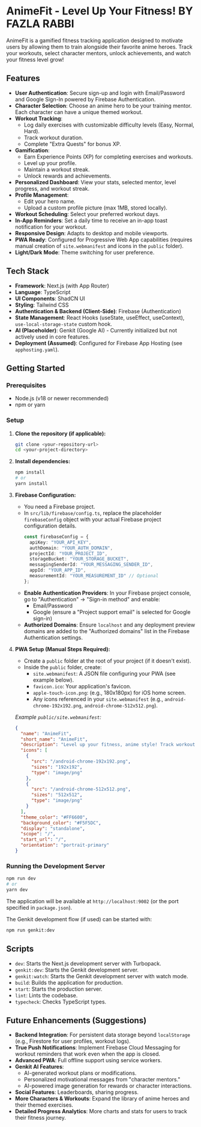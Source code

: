 # AnimeFit - Level Up Your Fitness! BY FAZLA RABBI

AnimeFit is a gamified fitness tracking application designed to motivate users by allowing them to train alongside their favorite anime heroes. Track your workouts, select character mentors, unlock achievements, and watch your fitness level grow!

## Features

*   **User Authentication**: Secure sign-up and login with Email/Password and Google Sign-In powered by Firebase Authentication.
*   **Character Selection**: Choose an anime hero to be your training mentor. Each character can have a unique themed workout.
*   **Workout Tracking**:
    *   Log daily exercises with customizable difficulty levels (Easy, Normal, Hard).
    *   Track workout duration.
    *   Complete "Extra Quests" for bonus XP.
*   **Gamification**:
    *   Earn Experience Points (XP) for completing exercises and workouts.
    *   Level up your profile.
    *   Maintain a workout streak.
    *   Unlock rewards and achievements.
*   **Personalized Dashboard**: View your stats, selected mentor, level progress, and workout streak.
*   **Profile Management**:
    *   Edit your hero name.
    *   Upload a custom profile picture (max 1MB, stored locally).
*   **Workout Scheduling**: Select your preferred workout days.
*   **In-App Reminders**: Set a daily time to receive an in-app toast notification for your workout.
*   **Responsive Design**: Adapts to desktop and mobile viewports.
*   **PWA Ready**: Configured for Progressive Web App capabilities (requires manual creation of `site.webmanifest` and icons in the `public` folder).
*   **Light/Dark Mode**: Theme switching for user preference.

## Tech Stack

*   **Framework**: Next.js (with App Router)
*   **Language**: TypeScript
*   **UI Components**: ShadCN UI
*   **Styling**: Tailwind CSS
*   **Authentication & Backend (Client-Side)**: Firebase (Authentication)
*   **State Management**: React Hooks (useState, useEffect, useContext), `use-local-storage-state` custom hook.
*   **AI (Placeholder)**: Genkit (Google AI) - Currently initialized but not actively used in core features.
*   **Deployment (Assumed)**: Configured for Firebase App Hosting (see `apphosting.yaml`).

## Getting Started

### Prerequisites

*   Node.js (v18 or newer recommended)
*   npm or yarn

### Setup

1.  **Clone the repository (if applicable):**
    ```bash
    git clone <your-repository-url>
    cd <your-project-directory>
    ```

2.  **Install dependencies:**
    ```bash
    npm install
    # or
    yarn install
    ```

3.  **Firebase Configuration:**
    *   You need a Firebase project.
    *   In `src/lib/firebase/config.ts`, replace the placeholder `firebaseConfig` object with your actual Firebase project configuration details.
        ```typescript
        const firebaseConfig = {
          apiKey: "YOUR_API_KEY",
          authDomain: "YOUR_AUTH_DOMAIN",
          projectId: "YOUR_PROJECT_ID",
          storageBucket: "YOUR_STORAGE_BUCKET",
          messagingSenderId: "YOUR_MESSAGING_SENDER_ID",
          appId: "YOUR_APP_ID",
          measurementId: "YOUR_MEASUREMENT_ID" // Optional
        };
        ```
    *   **Enable Authentication Providers**: In your Firebase project console, go to "Authentication" -> "Sign-in method" and enable:
        *   Email/Password
        *   Google (ensure a "Project support email" is selected for Google sign-in)
    *   **Authorized Domains**: Ensure `localhost` and any deployment preview domains are added to the "Authorized domains" list in the Firebase Authentication settings.

4.  **PWA Setup (Manual Steps Required):**
    *   Create a `public` folder at the root of your project (if it doesn't exist).
    *   Inside the `public` folder, create:
        *   `site.webmanifest`: A JSON file configuring your PWA (see example below).
        *   `favicon.ico`: Your application's favicon.
        *   `apple-touch-icon.png`: (e.g., 180x180px) for iOS home screen.
        *   Any icons referenced in your `site.webmanifest` (e.g., `android-chrome-192x192.png`, `android-chrome-512x512.png`).

    *Example `public/site.webmanifest`:*
    ```json
    {
      "name": "AnimeFit",
      "short_name": "AnimeFit",
      "description": "Level up your fitness, anime style! Track workouts, choose hero mentors, and unlock achievements.",
      "icons": [
        {
          "src": "/android-chrome-192x192.png",
          "sizes": "192x192",
          "type": "image/png"
        },
        {
          "src": "/android-chrome-512x512.png",
          "sizes": "512x512",
          "type": "image/png"
        }
      ],
      "theme_color": "#FF6600",
      "background_color": "#F5F5DC",
      "display": "standalone",
      "scope": "/",
      "start_url": "/",
      "orientation": "portrait-primary"
    }
    ```

### Running the Development Server

```bash
npm run dev
# or
yarn dev
```
The application will be available at `http://localhost:9002` (or the port specified in `package.json`).

The Genkit development flow (if used) can be started with:
```bash
npm run genkit:dev
```

## Scripts

*   `dev`: Starts the Next.js development server with Turbopack.
*   `genkit:dev`: Starts the Genkit development server.
*   `genkit:watch`: Starts the Genkit development server with watch mode.
*   `build`: Builds the application for production.
*   `start`: Starts the production server.
*   `lint`: Lints the codebase.
*   `typecheck`: Checks TypeScript types.

## Future Enhancements (Suggestions)

*   **Backend Integration**: For persistent data storage beyond `localStorage` (e.g., Firestore for user profiles, workout logs).
*   **True Push Notifications**: Implement Firebase Cloud Messaging for workout reminders that work even when the app is closed.
*   **Advanced PWA**: Full offline support using service workers.
*   **Genkit AI Features**:
    *   AI-generated workout plans or modifications.
    *   Personalized motivational messages from "character mentors."
    *   AI-powered image generation for rewards or character interactions.
*   **Social Features**: Leaderboards, sharing progress.
*   **More Characters & Workouts**: Expand the library of anime heroes and their themed exercises.
*   **Detailed Progress Analytics**: More charts and stats for users to track their fitness journey.
